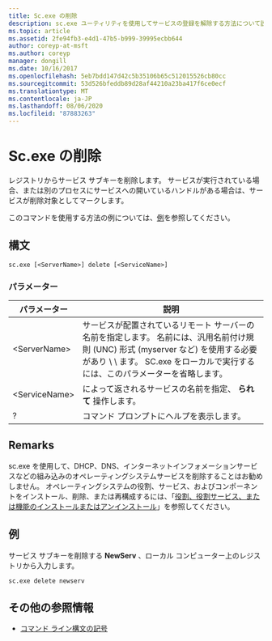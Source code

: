 ```yaml
---
title: Sc.exe の削除
description: sc.exe ユーティリティを使用してサービスの登録を解除する方法について説明します
ms.topic: article
ms.assetid: 2fe94fb3-e4d1-47b5-b999-39995ecbb644
author: coreyp-at-msft
ms.author: coreyp
manager: dongill
ms.date: 10/16/2017
ms.openlocfilehash: 5eb7bdd147d42c5b35106b65c512015526cb80cc
ms.sourcegitcommit: 53d526bfeddb89d28af44210a23ba417f6ce0ecf
ms.translationtype: MT
ms.contentlocale: ja-JP
ms.lasthandoff: 08/06/2020
ms.locfileid: "87883263"
---
```

# <a name="scexe-delete"></a>Sc.exe の削除

レジストリからサービス サブキーを削除します。 サービスが実行されている場合、または別のプロセスにサービスへの開いているハンドルがある場合は、サービスが削除対象としてマークします。

このコマンドを使用する方法の例については、[例](#examples)を参照してください。

## <a name="syntax"></a>構文

```
sc.exe [<ServerName>] delete [<ServiceName>]
```

### <a name="parameters"></a>パラメーター

|パラメーター|説明|
|---------|-----------|
|\<ServerName>|サービスが配置されているリモート サーバーの名前を指定します。 名前には、汎用名前付け規則 (UNC) 形式 (myserver など) を使用する必要があり \\ \\ ます。 SC.exe をローカルで実行するには、このパラメーターを省略します。|
|\<ServiceName>|によって返されるサービスの名前を指定、 **られて** 操作します。|
|?|コマンド プロンプトにヘルプを表示します。|

## <a name="remarks"></a>Remarks

sc.exe を使用して、DHCP、DNS、インターネットインフォメーションサービスなどの組み込みのオペレーティングシステムサービスを削除することはお勧めしません。 オペレーティングシステムの役割、サービス、およびコンポーネントをインストール、削除、または再構成するには、「[役割、役割サービス、または機能のインストールまたはアンインストール](/WindowsServerDocs/administration/server-manager/install-or-uninstall-roles-role-services-or-features.md)」を参照してください。

## <a name="examples"></a>例

サービス サブキーを削除する **NewServ** 、ローカル コンピューター上のレジストリから入力します。
```
sc.exe delete newserv
```

## <a name="additional-references"></a>その他の参照情報

- [コマンド ライン構文の記号](command-line-syntax-key.md)
